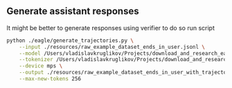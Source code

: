 ## Generate assistant responses

It might be better to generate responses using verifier to do so run script

```bash
python ./eagle/generate_trajectories.py \
    --input ./resources/raw_example_dataset_ends_in_user.jsonl \
    --model /Users/vladislavkruglikov/Projects/download_and_research_eagle/llama2-7b-chat \
    --tokenizer /Users/vladislavkruglikov/Projects/download_and_research_eagle/llama2-7b-chat \
    --device mps \
    --output ./resources/raw_example_dataset_ends_in_user_with_trajectories.jsonl \
    --max-new-tokens 256
```
